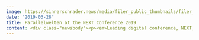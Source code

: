 ```yaml
---
image: https://sinnerschrader.news/media/filer_public_thumbnails/filer_public/a6/0f/a60fca6f-f6e1-49e5-bddb-a7b1fd76e29f/700px_main_topic_visual_pm.png__480x288_q85_crop_subsampling-2_upscale.png
date: "2019-03-28"
title: Parallelwelten at the NEXT Conference 2019
content: <div class="newsbody"><p><em>Leading digital conference, NEXT, announces this year’s theme and provides rare new food for thought</em></p><p>“Parallelwelten”<em> sees digitalisation in five different dimensions&#58; global, local, technological, entrepreneurial and scientific</em></p><p><strong>Hamburg, March 2019</strong> – Over 1,500 digital decision-makers, forward thinkers and creative minds from businesses and organisations will convene at NEXT, the international digital conference on the Reeperbahn in Hamburg, on 19 and 20 September 2019. Together, they will discuss technology trends and new realities for users and businesses under this year’s theme, “Parallelwelten”.</p><p>30 years since its invention, the Internet has connected the whole world, but also contributed to its fragmentation. People disappear into their own universes, create parallel existences for themselves and perceive reality differently. When we look at these parallel worlds, we have come a long way from merely talking about filter bubbles, company silos or fake news.</p><p>“Our reality is increasingly defined by digital products and technologies, which gives us more freedom than ever before. Our analogue and digital lives have long since merged – not into a single world, but rather into many different ones,” says Matthias Schrader, founder of NEXT, CEO of SinnerSchrader/Managing Director of Accenture Interactive DACH. “These realities coexist, sometimes outside of our perception. In the best case, we can choose the one that we find most promising.”</p><p>At NEXT19, various dimensions of our digital existence will be made visible, and influencers will build bridges between the parallel worlds. NEXT19 speakers from Europe, China, Africa and the USA will highlight digital developments on every continent and their significance for people and markets in Germany. Parallel innovation processes will be illuminated, and there will be discussion on how technologies such as AI, voice, VR or quantum computing are adding to our lives layer by layer, world by world. </p><p>"Parallel worlds can now be found in almost every company with an established digital strategy. Innovation departments and digital hubs are building the future with new culture and flexible rules - at the same time the previous identity and product world of the company earns money," says Volker Martens, co-organizer of NEXT and CEO of FAKTOR 3. "The management of these internal parallel worlds is an essential part of successful corporate management."</p><p><em>We live in parallel worlds, with a shared responsibility.</em></p><p>At NEXT19, we investigate these <strong>Parallelwelten</strong> from five different angles&#58; global, local, technological, corporate and scientific.</p><p><strong>Global Parallelwelten&#58; Other Worlds</strong><br/>We tend to forget that life isn’t confined to Silicon Valley. We’ll take an open look at what’s growing fast in China, India and selected African countries. What do these developments mean for people and companies in Europe?</p><p><strong>Local Parallelwelten&#58; Fragmentation</strong><br/>Whether it’s the urban-rural divide, the generation gap, or any other cause of division, humans are diving deeper into their own universes and decoupling themselves from one another in favour of new tribal structures. This fragmentation presents a behemoth task for companies, both internally and in how they define their target groups. Politics isn’t immune from this fragmentation and faces a huge challenge in reaching people in these new tribal realities. So how do we bring these worlds together and build bridges between them? </p><p><strong>Technological Parallelwelten&#58; New Realities</strong><br/>Code permeates our lives like an invisible dimension. We talk to voice systems, allow our knowledge to be controlled by algorithms, analyse our emotions with machines, observe ourselves through computers, and fight digital wars. How does this invisible dimension affect our reality? And what is happening beneath the surface without us realising?</p><p><strong>Corporate Parallelwelten&#58; Parallel Innovation</strong><br/>How do you continuously improve existing products while simultaneously developing new ideas with transformational potential? How can parallel innovation structures go beyond pure efficiency and help us to answer this increasingly important question? </p><p><strong>Scientific Parallelwelten - Quantum et al.</strong><br/>Quantum mechanics, the ‘harbinger’ of parallel worlds, has made an important breakthrough&#58; quantum computing is about to leave the lab. It’s a fascinating technology that goes beyond the binary logic that dominated the early 21st century. What possibilities is it likely to open up for us in the years to come?</p></div>
---
```

